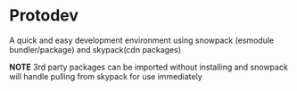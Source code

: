 # Protodev

A quick and easy development environment using snowpack (esmodule bundler/package) and skypack(cdn packages)

**NOTE**
3rd party packages can be imported without installing and snowpack will handle pulling from skypack for use immediately